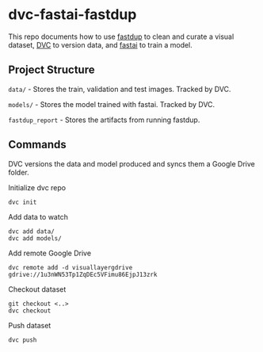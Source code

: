 # dvc-fastai-fastdup

This repo documents how to use [fastdup](https://github.com/visual-layer/fastdup) to clean and curate a visual dataset, [DVC](https://github.com/iterative/dvc) to version data, and [fastai](https://github.com/fastai/fastai) to train a model.

## Project Structure

`data/` - Stores the train, validation and test images. Tracked by DVC.

`models/` - Stores the model trained with fastai. Tracked by DVC.

`fastdup_report` - Stores the artifacts from running fastdup.

## Commands

DVC versions the data and model produced and syncs them a Google Drive folder.

Initialize dvc repo
```
dvc init
```

Add data to watch
```
dvc add data/
dvc add models/
```

Add remote Google Drive
```
dvc remote add -d visuallayergdrive gdrive://1u3nWN53Tp1ZqDEc5VFimu86EjpJ13zrk
```

Checkout dataset

```
git checkout <..>
dvc checkout
```

Push dataset

```
dvc push
```

